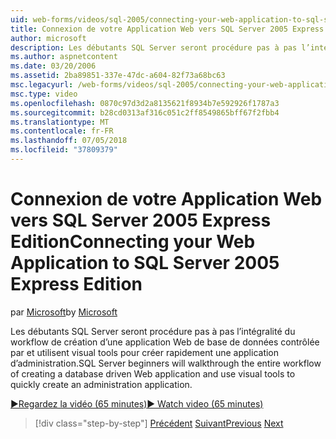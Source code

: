 ```yaml
---
uid: web-forms/videos/sql-2005/connecting-your-web-application-to-sql-server-2005-express-edition
title: Connexion de votre Application Web vers SQL Server 2005 Express Edition | Microsoft Docs
author: microsoft
description: Les débutants SQL Server seront procédure pas à pas l’intégralité du workflow de création d’une application Web de base de données contrôlée par et utilisent visual tools pour créer rapidement un administrat...
ms.author: aspnetcontent
ms.date: 03/20/2006
ms.assetid: 2ba89851-337e-47dc-a604-82f73a68bc63
msc.legacyurl: /web-forms/videos/sql-2005/connecting-your-web-application-to-sql-server-2005-express-edition
msc.type: video
ms.openlocfilehash: 0870c97d3d2a8135621f8934b7e592926f1787a3
ms.sourcegitcommit: b28cd0313af316c051c2ff8549865bff67f2fbb4
ms.translationtype: MT
ms.contentlocale: fr-FR
ms.lasthandoff: 07/05/2018
ms.locfileid: "37809379"
---
```

<a name="connecting-your-web-application-to-sql-server-2005-express-edition"></a><span data-ttu-id="d07f7-103">Connexion de votre Application Web vers SQL Server 2005 Express Edition</span><span class="sxs-lookup"><span data-stu-id="d07f7-103">Connecting your Web Application to SQL Server 2005 Express Edition</span></span>
====================
<span data-ttu-id="d07f7-104">par [Microsoft](https://github.com/microsoft)</span><span class="sxs-lookup"><span data-stu-id="d07f7-104">by [Microsoft](https://github.com/microsoft)</span></span>

<span data-ttu-id="d07f7-105">Les débutants SQL Server seront procédure pas à pas l’intégralité du workflow de création d’une application Web de base de données contrôlée par et utilisent visual tools pour créer rapidement une application d’administration.</span><span class="sxs-lookup"><span data-stu-id="d07f7-105">SQL Server beginners will walkthrough the entire workflow of creating a database driven Web application and use visual tools to quickly create an administration application.</span></span>

[<span data-ttu-id="d07f7-106">&#9654;Regardez la vidéo (65 minutes)</span><span class="sxs-lookup"><span data-stu-id="d07f7-106">&#9654; Watch video (65 minutes)</span></span>](https://channel9.msdn.com/Blogs/ASP-NET-Site-Videos/connecting-your-web-application-to-sql-server-2005-express-edition)

> [!div class="step-by-step"]
> <span data-ttu-id="d07f7-107">[Précédent](understanding-security-and-network-connectivity.md)
> [Suivant](using-sql-server-management-studio.md)</span><span class="sxs-lookup"><span data-stu-id="d07f7-107">[Previous](understanding-security-and-network-connectivity.md)
[Next](using-sql-server-management-studio.md)</span></span>

